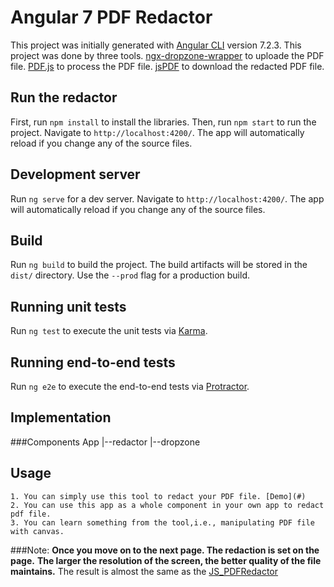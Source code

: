 # Angular 7 PDF Redactor

This project was initially generated with [Angular CLI](https://github.com/angular/angular-cli) version 7.2.3.
This project was done by three tools. 
	[ngx-dropzone-wrapper](https://github.com/zefoy/ngx-dropzone-wrapper) to uploade the PDF file.
	[PDF.js](https://github.com/mozilla/pdf.js/) to process the PDF file.
	[jsPDF](https://github.com/MrRio/jsPDF) to download the redacted PDF file.

## Run the redactor

First, run `npm install` to install the libraries. Then, run `npm start` to run the project. Navigate to `http://localhost:4200/`. The app will automatically reload if you change any of the source files.

## Development server

Run `ng serve` for a dev server. Navigate to `http://localhost:4200/`. The app will automatically reload if you change any of the source files.

## Build

Run `ng build` to build the project. The build artifacts will be stored in the `dist/` directory. Use the `--prod` flag for a production build.

## Running unit tests

Run `ng test` to execute the unit tests via [Karma](https://karma-runner.github.io).

## Running end-to-end tests

Run `ng e2e` to execute the end-to-end tests via [Protractor](http://www.protractortest.org/).

## Implementation

###Components
App
|--redactor
    |--dropzone

## Usage
	1. You can simply use this tool to redact your PDF file. [Demo](#)
	2. You can use this app as a whole component in your own app to redact pdf file.
	3. You can learn something from the tool,i.e., manipulating PDF file with canvas.
###Note:
	**Once you move on to the next page. The redaction is set on the page.**
	**The larger the resolution of the screen, the better quality of the file maintains.**
	The result is almost the same as the [JS_PDFRedactor](https://github.com/ldu2/PDFRedactor/tree/master/JS_PDFRedactor)

